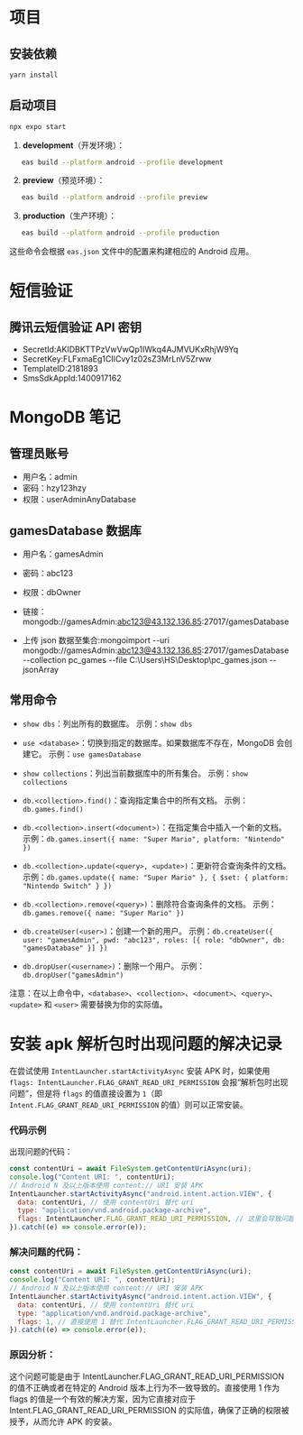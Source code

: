 # 项目

## 安装依赖

```sh
yarn install
```
## 启动项目

```sh
npx expo start
```

1. **development**（开发环境）：
```sh
   eas build --platform android --profile development
```

2. **preview**（预览环境）：
```sh
   eas build --platform android --profile preview
```

3. **production**（生产环境）：
```sh
   eas build --platform android --profile production
```

这些命令会根据 `eas.json` 文件中的配置来构建相应的 Android 应用。



# 短信验证

## 腾讯云短信验证 API 密钥

- SecretId:AKIDBKTTPzVwVwQp1IWkq4AJMVUKxRhjW9Yq
- SecretKey:FLFxmaEg1CIICvy1z02sZ3MrLnV5Zrww
- TemplateID:2181893
- SmsSdkAppId:1400917162

# MongoDB 笔记

## 管理员账号

- 用户名：admin
- 密码：hzy123hzy
- 权限：userAdminAnyDatabase

## gamesDatabase 数据库

- 用户名：gamesAdmin
- 密码：abc123
- 权限：dbOwner
- 链接：mongodb://gamesAdmin:abc123@43.132.136.85:27017/gamesDatabase

- 上传 json 数据至集合:mongoimport --uri mongodb://gamesAdmin:abc123@43.132.136.85:27017/gamesDatabase --collection pc_games --file C:\Users\HS\Desktop\pc_games.json --jsonArray

## 常用命令

- `show dbs`：列出所有的数据库。
  示例：`show dbs`

- `use <database>`：切换到指定的数据库。如果数据库不存在，MongoDB 会创建它。
  示例：`use gamesDatabase`

- `show collections`：列出当前数据库中的所有集合。
  示例：`show collections`

- `db.<collection>.find()`：查询指定集合中的所有文档。
  示例：`db.games.find()`

- `db.<collection>.insert(<document>)`：在指定集合中插入一个新的文档。
  示例：`db.games.insert({ name: "Super Mario", platform: "Nintendo" })`

- `db.<collection>.update(<query>, <update>)`：更新符合查询条件的文档。
  示例：`db.games.update({ name: "Super Mario" }, { $set: { platform: "Nintendo Switch" } })`

- `db.<collection>.remove(<query>)`：删除符合查询条件的文档。
  示例：`db.games.remove({ name: "Super Mario" })`

- `db.createUser(<user>)`：创建一个新的用户。
  示例：`db.createUser({ user: "gamesAdmin", pwd: "abc123", roles: [{ role: "dbOwner", db: "gamesDatabase" }] })`

- `db.dropUser(<username>)`：删除一个用户。
  示例：`db.dropUser("gamesAdmin")`

注意：在以上命令中，`<database>`、`<collection>`、`<document>`、`<query>`、`<update>` 和 `<user>` 需要替换为你的实际值。

# 安装 apk 解析包时出现问题的解决记录

在尝试使用 `IntentLauncher.startActivityAsync` 安装 APK 时，如果使用 `flags: IntentLauncher.FLAG_GRANT_READ_URI_PERMISSION` 会报“解析包时出现问题”，但是将 `flags` 的值直接设置为 `1`（即 `Intent.FLAG_GRANT_READ_URI_PERMISSION` 的值）则可以正常安装。

### 代码示例

出现问题的代码：

```javascript
const contentUri = await FileSystem.getContentUriAsync(uri);
console.log("Content URI: ", contentUri);
// Android N 及以上版本使用 content:// URI 安装 APK
IntentLauncher.startActivityAsync("android.intent.action.VIEW", {
  data: contentUri, // 使用 contentUri 替代 uri
  type: "application/vnd.android.package-archive",
  flags: IntentLauncher.FLAG_GRANT_READ_URI_PERMISSION, // 这里会导致问题
}).catch((e) => console.error(e));
```

### 解决问题的代码：

```javascript
const contentUri = await FileSystem.getContentUriAsync(uri);
console.log("Content URI: ", contentUri);
// Android N 及以上版本使用 content:// URI 安装 APK
IntentLauncher.startActivityAsync("android.intent.action.VIEW", {
  data: contentUri, // 使用 contentUri 替代 uri
  type: "application/vnd.android.package-archive",
  flags: 1, // 直接使用 1 替代 IntentLauncher.FLAG_GRANT_READ_URI_PERMISSION
}).catch((e) => console.error(e));
```

### 原因分析：

这个问题可能是由于 IntentLauncher.FLAG_GRANT_READ_URI_PERMISSION 的值不正确或者在特定的 Android 版本上行为不一致导致的。直接使用 1 作为 flags 的值是一个有效的解决方案，因为它直接对应于 Intent.FLAG_GRANT_READ_URI_PERMISSION 的实际值，确保了正确的权限被授予，从而允许 APK 的安装。

